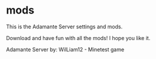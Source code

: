 # mods
This is the Adamante Server settings and mods. 

Download and have fun with all the mods! I hope you like it.

Adamante Server by: WilLiam12 - Minetest game
